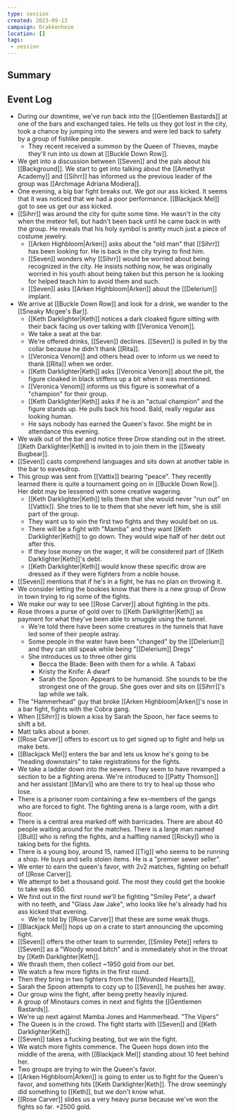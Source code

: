 ```yaml
---
type: session
created: 2023-09-13
campaign: Drakkenheim
location: []
tags:
 - session
---
```

## Summary

## Event Log

- During our downtime, we've run back into the [[Gentlemen Bastards]] at one of the bars and exchanged tales. He tells us they got lost in the city, took a chance by jumping into the sewers and were led back to safety by a group of fishlike people.
	- They recent received a summon by the Queen of Thieves, maybe they'll run into us down at [[Buckle Down Row]].
- We get into a discussion between [[Seven]] and the pals about his [[Background]]. We start to get into talking about the [[Amethyst Academy]] and [[Sihrr]] has informed us the previous leader of the group was [[Archmage Adriana Modiera]].
- One evening, a big bar fight breaks out. We got our ass kicked. It seems that it was noticed that we had a poor performance. [[Blackjack Mel]] got to see us get our ass kicked.
- [[Sihrr]] was around the city for quite some time. He wasn't in the city when the meteor fell, but hadn't been back until he came back in with the group. He reveals that his holy symbol is pretty much just a piece of costume jewelry.
	- [[Arken Highbloom|Arken]] asks about the "old man" that [[Sihrr]] has been looking for. He is back in the city trying to find him.
	- [[Seven]] wonders why [[Sihrr]] would be worried about being recognized in the city. He insists nothing now, he was originally worried in his youth about being taken but this person he is looking for helped teach him to avoid them and such.
	- [[Seven]] asks [[Arken Highbloom|Arken]] about the [[Delerium]] implant.
- We arrive at [[Buckle Down Row]] and look for a drink, we wander to the [[Sneaky Mcgee's Bar]].
	- [[Keth Darklighter|Keth]] notices a dark cloaked figure sitting with their back facing us over talking with [[Veronica Venom]].
	- We take a seat at the bar.
	- We're offered drinks, [[Seven]] declines. [[Seven]] is pulled in by the collar because he didn't thank [[Rita]]. 
	- [[Veronica Venom]] and others head over to inform us we need to thank [[Rita]] when we order.
	- [[Keth Darklighter|Keth]] asks [[Veronica Venom]] about the pit, the figure cloaked in black stiffens up a bit when it was mentioned.
	- [[Veronica Venom]] informs us this figure is somewhat of a "champion" for their group.
	- [[Keth Darklighter|Keth]] asks if he is an "actual champion" and the figure stands up. He pulls back his hood. Bald, really regular ass looking human.
	- He says nobody has earned the Queen's favor. She might be in attendance this evening.
- We walk out of the bar and notice three Drow standing out in the street. [[Keth Darklighter|Keth]] is invited in to join them in the [[Sweaty Bugbear]].
- [[Seven]] casts comprehend languages and sits down at another table in the bar to eavesdrop.
- This group was sent from [[Vattix]] bearing "peace". They recently learned there is quite a tournament going on in [[Buckle Down Row]]. Her debt may be lessened with some creative wagering.
	- [[Keth Darklighter|Keth]] tells them that she would never "run out" on [[Vattix]]. She tries to lie to them that she never left him, she is still part of the group.
	- They want us to win the first two fights and they would bet on us.
	- There will be a fight with "Mamba" and they want [[Keth Darklighter|Keth]] to go down. They would wipe half of her debt out after this.
	- If they lose money on the wager, it will be considered part of [[Keth Darklighter|Keth]]'s debt.
	- [[Keth Darklighter|Keth]] would know these specific drow are dressed as if they were fighters from a noble house.
- [[Seven]] mentions that if he's in a fight, he has no plan on throwing it.
- We consider letting the bookies know that there is a new group of Drow in town trying to rig some of the fights.
- We make our way to see [[Rose Carver]] about fighting in the pits.
- Rose throws a purse of gold over to [[Keth Darklighter|Keth]] as payment for what they've been able to smuggle using the tunnel.
	- We're told there have been some creatures in the tunnels that have led some of their people astray.
	- Some people in the water have been "changed" by the [[Delerium]] and they can still speak while being "[[Delerium]] Dregs"
	- She introduces us to three other girls
		- Becca the Blade: Been with them for a while. A Tabaxi
		- Kristy the Knife: A dwarf
		- Sarah the Spoon: Appears to be humanoid. She sounds to be the strongest one of the group. She goes over and sits on [[Sihrr]]'s lap while we talk.
- The "Hammerhead" guy that broke [[Arken Highbloom|Arken]]'s nose in a bar fight, fights with the Cobra gang.
- When [[Sihrr]] is blown a kiss by Sarah the Spoon, her face seems to shift a bit. 
- Matt talks about a boner.
- [[Rose Carver]] offers to escort us to get signed up to fight and help us make bets.
- [[Blackjack Mel]] enters the bar and lets us know he's going to be "heading downstairs" to take registrations for the fights.
- We take a ladder down into the sewers. They seem to have revamped a section to be a fighting arena. We're introduced to [[Patty Thomson]] and her assistant [[Marv]] who are there to try to heal up those who lose.
- There is a prisoner room containing a few ex-members of the gangs who are forced to fight. The fighting arena is a large room, with a dirt floor.
- There is a central area marked off with barricades. There are about 40 people waiting around for the matches. There is a large man named [[Bull]] who is refing the fights, and a halfling named [[Rocky]] who is taking bets for the fights.
- There is a young boy, around 15, named [[Tig]] who seems to be running a shop. He buys and sells stolen items. He is a "premier sewer seller".
- We enter to earn the queen's favor, with 2v2 matches, fighting on behalf of [[Rose Carver]].
- We attempt to bet a thousand gold. The most they could get the bookie to take was 650. 
- We find out in the first round we'll be fighting "Smiley Pete", a dwarf with no teeth, and "Glass Jaw Jake", who looks like he's already had his ass kicked that evening.
	- We're told by [[Rose Carver]] that these are some weak thugs.
- [[Blackjack Mel]] hops up on a crate to start announcing the upcoming fight.
- [[Seven]] offers the other team to surrender, [[Smiley Pete]] refers to [[Seven]] as a "Woody wood bitch" and is immediately shot in the throat by [[Keth Darklighter|Keth]].
- We thrash them, then collect ~1950 gold from our bet.
- We watch a few more fights in the first round.
- Then they bring in two fighters from the [[Wounded Hearts]], 
- Sarah the Spoon attempts to cozy up to [[Seven]], he pushes her away.
- Our group wins the fight, after being pretty heavily injured.
- A group of Minotaurs comes in next and fights the [[Gentlemen Bastards]].
- We're up next against Mamba Jones and Hammerhead. "The Vipers"
- The Queen is in the crowd. The fight starts with [[Seven]] and [[Keth Darklighter|Keth]]. 
- [[Seven]] takes a fucking beating, but we win the fight.
- We watch more fights commence. The Queen hops down into the middle of the arena, with [[Blackjack Mel]] standing about 10 feet behind her.
- Two groups are trying to win the Queen's favor.
- [[Arken Highbloom|Arken]] is going to enter us to fight for the Queen's favor, and something hits [[Keth Darklighter|Keth]]. The drow seemingly did something to [[Keth]], but we don't know what.
- [[Rose Carver]] slides us a very heavy purse because we've won the fights so far. +2500 gold.
